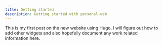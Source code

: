```yaml
---
title: Getting started
description: Getting started with personal-web
---
```


This is my first post on the new website using Hugo. I will figure out how to add other widgets and also hopefully document any work related information here. 
